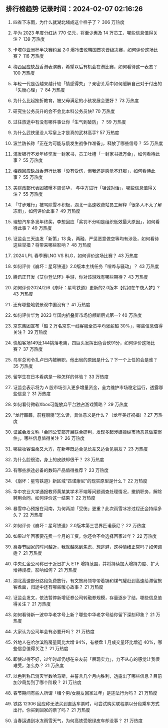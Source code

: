 
## 排行榜趋势 记录时间：2024-02-07 02:16:26
  
  1. 四省下冻雨，为什么就湖北堵成这个样子了？ 306 万热度
    
  2. 华为 2023 年度分红达 770 亿元，将至少惠及 14 万员工，哪些信息值得关注？ 139 万热度
    
  3. 卡塔尔亚洲杯半决赛约旦 2:0 爆冷击败韩国首次晋级决赛，如何评价这场比赛？ 116 万热度
    
  4. 梅西回应缺战香港表演赛，希望以后有机会在港比赛，如何看待这一表态？ 100 万热度
    
  5. 年轻一代是否越来越计较「情感得失」？亲密关系中如何缓解自己对于付出的「失衡心理」？ 84 万热度
    
  6. 为什么比起挫折教育，被父母满足的小孩发展会更好？ 73 万热度
    
  7. 研究生公务员升的会不会比本科公务员快? 70 万热度
    
  8. 过往旅途中有没有哪件事让你「生气到破防」？ 59 万热度
    
  9. 为什么武侠里没人写皇上才是真的武林高手? 57 万热度
    
  10. 波兰防长称「正在为可能与俄发生战争作准备」，释放了哪些信号？ 55 万热度
    
  11. 浦发银行不发年终奖发一封家书，员工吐槽「一封家书抵万金」，如何看待此事？ 55 万热度
    
  12. 梅西回应缺战香港行比赛「没有受伤，但我还是感觉不舒服」，如何看待此事？ 55 万热度
    
  13. 美财政部代表团被曝本周访华， 与中方进行「坦诚对话」，哪些信息值得关注？ 55 万热度
    
  14. 「寸步难行」被骂除雪不积极，湖北一高速收费站员工解释「很多人不太了解冻雨」，如何评价此事？ 49 万热度
    
  15. 理想汽车多发年终奖，李想回应「奖罚不分明是组织低效最大原因」，如何看待此事？ 49 万热度
    
  16. 证监会三天连发「新策」13 条，两融、严惩恶意做空等均有涉及，如何看待这些举措？将带来哪些影响？ 48 万热度
    
  17. 2024 LPL 春季赛LNG VS BLG，如何评价这场比赛？ 43 万热度
    
  18. 如何评价《崩坏：星穹铁道》2.0版本主线任务「喧哗与骚动」？ 43 万热度
    
  19. 腾讯正开发《艾尔登法环》手游，你对该游戏有哪些期待？ 43 万热度
    
  20. 如何评价2024/2/6《崩坏：星穹铁道》更新的2.0版本【假如在午夜入梦】? 43 万热度
    
  21. 还有哪些地貌景观中国没有？ 41 万热度
    
  22. 如何评价华为 2023 年国内折叠屏市场份额断层式第一? 40 万热度
    
  23. 京东集团宣布「超 2 万名京东一线客服全员平均涨薪超 30%」，哪些信息值得关注？ 39 万热度
    
  24. 快船客场149比144挑落老鹰，四巨头发挥出色合砍91分，如何评价这场比赛？ 37 万热度
    
  25. 乌军总司令扎卢日内被解职，他出局的原因是什么？下一个上任的会是谁？ 35 万热度
    
  26. 留学生在日本看病是一种怎样的体验？ 33 万热度
    
  27. 证监会表示将为 A 股市场引入更多增量资金，全力维护市场稳定运行，透露哪些信息？ 31 万热度
    
  28. 如何看待微软Xbox可能放弃平台独占游戏策略？ 29 万热度
    
  29. “龙行龘龘，前程朤朤”怎么读，具体意义是什么？（龙年美好祝福）? 27 万热度
    
  30. 证监会发文称「会同公安部开展联合研判，发现多起涉嫌操纵市场恶意做空案件」，哪些信息值得关注？ 26 万热度
    
  31. 哪些妆容温柔又大方，在新年既适合见长辈又适合见朋友？ 23 万热度
    
  32. 为什么脸很油，身上的皮肤却很干？ 23 万热度
    
  33. 有哪些旅途必备的数码产品值得推荐？ 23 万热度
    
  34. 《崩坏：星穹铁道》新区域“匹诺康尼”的现实原型是什么？ 22 万热度
    
  35. 华中农业大学通报教师黄某某学术不端等问题调查处理情况，撤销职务，解除聘用合同，如何评价这一结果？ 22 万热度
    
  36. 暴雪中心预报在河南，为何两湖「受伤」更重？此次雨雪冰冻过程还会持续多久？ 22 万热度
    
  37. 如何评价《崩坏：星穹铁道》2.0版本第三世界匹诺康尼？ 22 万热度
    
  38. 如果过年回家要花费一个月的工资，你还会不会选择回家过年？ 22 万热度
    
  39. 离春节回家的时间越近，我就越感到焦虑、想逃避，这种情绪正常吗？如何调适？ 21 万热度
    
  40. 中央汇金公司称已于近日扩大 ETF 增持范围，并将持续加大增持力度、扩大增持规模，影响如何？ 21 万热度
    
  41. 湖北高速部分路段免费放行，有文旅局领导带着锅和煤气罐赶到高速给滞留旅客煮面，归途中还有哪些暖心故事？ 21 万热度
    
  42. 证监会发文，依法暂停新增证券公司转融券规模，存量逐步了结，哪些信息值得关注？ 21 万热度
    
  43. 如何看待新一波中华老字号上新？哪些中华老字号给你留下深刻印象？ 21 万热度
    
  44. 大家认为公司年会有必要开吗？ 21 万热度
    
  45. 外地人在哈尔滨购房量同比大增 94%，有楼盘 1 月成交量环比增近 40%，哪些信息值得关注？ 21 万热度
    
  46. 即使过得不好，过年时却仍想在亲友前「展现实力」，力不从心的感觉让我很难受，怎么办？ 21 万热度
    
  47. 以色列称已消灭半数哈马斯，并誓言几个月内胜利，透露出了哪些信息？目前加沙局势到了哪个阶段？ 21 万热度
    
  48. 春节期间有些人所谓「租个男/女朋友回家过年」是违法行为吗？ 21 万热度
    
  49. 铁路 12306 回应称无法买到直达车票时，可尝试购买联程票以分段乘车方式出行。你买到回家的票了吗？ 21 万热度
    
  50. 当春运遇到冰冻雨雪天气，为何高铁受限绿皮车却没事？ 21 万热度
    